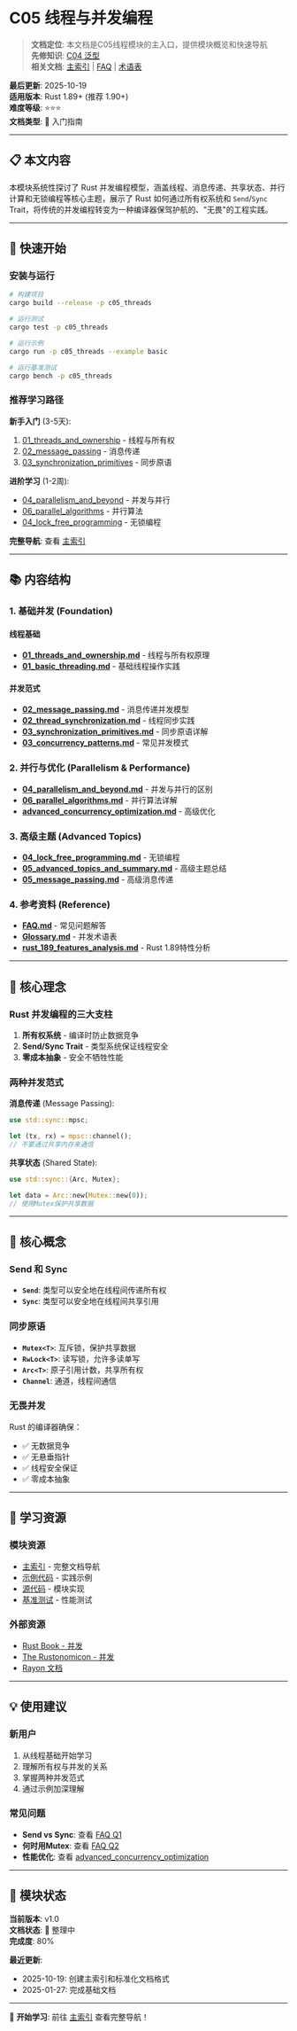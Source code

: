 # C05 线程与并发编程

> **文档定位**: 本文档是C05线程模块的主入口，提供模块概览和快速导航  
> **先修知识**: [C04 泛型](../../c04_generic/docs/README.md)  
> **相关文档**: [主索引](./00_MASTER_INDEX.md) | [FAQ](./FAQ.md) | [术语表](./Glossary.md)

**最后更新**: 2025-10-19  
**适用版本**: Rust 1.89+ (推荐 1.90+)  
**难度等级**: ⭐⭐⭐  
**文档类型**: 📖 入门指南

---

## 📋 本文内容

本模块系统性探讨了 Rust 并发编程模型，涵盖线程、消息传递、共享状态、并行计算和无锁编程等核心主题，展示了 Rust 如何通过所有权系统和 `Send`/`Sync` Trait，将传统的并发编程转变为一种编译器保驾护航的、"无畏"的工程实践。

---

## 🚀 快速开始

### 安装与运行

```bash
# 构建项目
cargo build --release -p c05_threads

# 运行测试
cargo test -p c05_threads

# 运行示例
cargo run -p c05_threads --example basic

# 运行基准测试
cargo bench -p c05_threads
```

### 推荐学习路径

**新手入门** (3-5天):
1. [01_threads_and_ownership](./01_threads_and_ownership.md) - 线程与所有权
2. [02_message_passing](./02_message_passing.md) - 消息传递
3. [03_synchronization_primitives](./03_synchronization_primitives.md) - 同步原语

**进阶学习** (1-2周):
- [04_parallelism_and_beyond](./04_parallelism_and_beyond.md) - 并发与并行
- [06_parallel_algorithms](./06_parallel_algorithms.md) - 并行算法
- [04_lock_free_programming](./04_lock_free_programming.md) - 无锁编程

**完整导航**: 查看 [主索引](./00_MASTER_INDEX.md)

---

## 📚 内容结构

### 1. 基础并发 (Foundation)

#### 线程基础
- **[01_threads_and_ownership.md](./01_threads_and_ownership.md)** - 线程与所有权原理
- **[01_basic_threading.md](./01_basic_threading.md)** - 基础线程操作实践

#### 并发范式
- **[02_message_passing.md](./02_message_passing.md)** - 消息传递并发模型
- **[02_thread_synchronization.md](./02_thread_synchronization.md)** - 线程同步实践
- **[03_synchronization_primitives.md](./03_synchronization_primitives.md)** - 同步原语详解
- **[03_concurrency_patterns.md](./03_concurrency_patterns.md)** - 常见并发模式

### 2. 并行与优化 (Parallelism & Performance)

- **[04_parallelism_and_beyond.md](./04_parallelism_and_beyond.md)** - 并发与并行的区别
- **[06_parallel_algorithms.md](./06_parallel_algorithms.md)** - 并行算法详解
- **[advanced_concurrency_optimization.md](./advanced_concurrency_optimization.md)** - 高级优化

### 3. 高级主题 (Advanced Topics)

- **[04_lock_free_programming.md](./04_lock_free_programming.md)** - 无锁编程
- **[05_advanced_topics_and_summary.md](./05_advanced_topics_and_summary.md)** - 高级主题总结
- **[05_message_passing.md](./05_message_passing.md)** - 高级消息传递

### 4. 参考资料 (Reference)

- **[FAQ.md](./FAQ.md)** - 常见问题解答
- **[Glossary.md](./Glossary.md)** - 并发术语表
- **[rust_189_features_analysis.md](./rust_189_features_analysis.md)** - Rust 1.89特性分析

---

## 🎯 核心理念

### Rust 并发编程的三大支柱

1. **所有权系统** - 编译时防止数据竞争
2. **Send/Sync Trait** - 类型系统保证线程安全
3. **零成本抽象** - 安全不牺牲性能

### 两种并发范式

**消息传递** (Message Passing):
```rust
use std::sync::mpsc;

let (tx, rx) = mpsc::channel();
// 不要通过共享内存来通信
```

**共享状态** (Shared State):
```rust
use std::sync::{Arc, Mutex};

let data = Arc::new(Mutex::new(0));
// 使用Mutex保护共享数据
```

---

## 🌟 核心概念

### Send 和 Sync

- **`Send`**: 类型可以安全地在线程间传递所有权
- **`Sync`**: 类型可以安全地在线程间共享引用

### 同步原语

- **`Mutex<T>`**: 互斥锁，保护共享数据
- **`RwLock<T>`**: 读写锁，允许多读单写
- **`Arc<T>`**: 原子引用计数，共享所有权
- **`Channel`**: 通道，线程间通信

### 无畏并发

Rust 的编译器确保：
- ✅ 无数据竞争
- ✅ 无悬垂指针
- ✅ 线程安全保证
- ✅ 零成本抽象

---

## 📖 学习资源

### 模块资源

- [主索引](./00_MASTER_INDEX.md) - 完整文档导航
- [示例代码](../examples/) - 实践示例
- [源代码](../src/) - 模块实现
- [基准测试](../benches/) - 性能测试

### 外部资源

- [Rust Book - 并发](https://doc.rust-lang.org/book/ch16-00-concurrency.html)
- [The Rustonomicon - 并发](https://doc.rust-lang.org/nomicon/concurrency.html)
- [Rayon 文档](https://docs.rs/rayon/)

---

## 💡 使用建议

### 新用户

1. 从线程基础开始学习
2. 理解所有权与并发的关系
3. 掌握两种并发范式
4. 通过示例加深理解

### 常见问题

- **Send vs Sync**: 查看 [FAQ Q1](./FAQ.md#q1-send-和-sync-到底有什么区别我总是搞混)
- **何时用Mutex**: 查看 [FAQ Q2](./FAQ.md#q2-既然-mutex-这么好用为什么-rust-还推崇消息传递)
- **性能优化**: 查看 [advanced_concurrency_optimization](./advanced_concurrency_optimization.md)

---

## 📝 模块状态

**当前版本**: v1.0  
**文档状态**: 🔧 整理中  
**完成度**: 80%

**最近更新**:
- 2025-10-19: 创建主索引和标准化文档格式
- 2025-01-27: 完成基础文档

---

🚀 **开始学习**: 前往 [主索引](./00_MASTER_INDEX.md) 查看完整导航！
